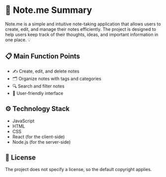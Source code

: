 # 📝 Note.me Summary

Note.me is a simple and intuitive note-taking application that allows users to create, edit, and manage their notes efficiently. The project is designed to help users keep track of their thoughts, ideas, and important information in one place. 💡

## 📋 Main Function Points
- ✍️ Create, edit, and delete notes
- 🗂️ Organize notes with tags and categories
- 🔍 Search and filter notes
- 🌟 User-friendly interface

## ⚙️ Technology Stack
- JavaScript
- HTML
- CSS
- React (for the client-side)
- Node.js (for the server-side)

## 📄 License
The project does not specify a license, so the default copyright applies.
